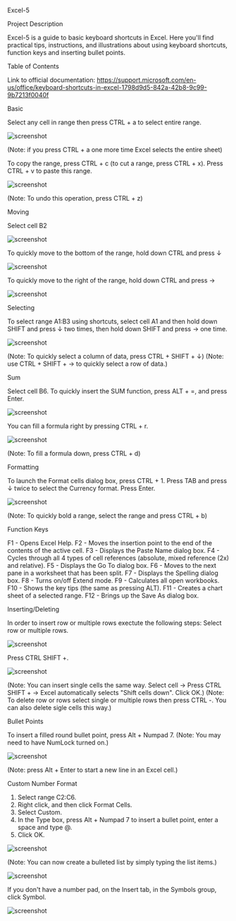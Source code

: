 Excel-5

Project Description

Excel-5 is a guide to basic keyboard shortcuts in Excel. Here you'll find practical tips, instructions, and illustrations about using keyboard shortcuts, function keys and inserting bullet points.

Table of Contents 

Link to official documentation: https://support.microsoft.com/en-us/office/keyboard-shortcuts-in-excel-1798d9d5-842a-42b8-9c99-9b7213f0040f

Basic

Select any cell in range then press CTRL + a to select entire range.

![screenshot](Screenshots/CtrlA.png)

(Note: if you press CTRL + a one more time Excel selects the entire sheet)

To copy the range, press CTRL + c (to cut a range, press CTRL + x).
Press CTRL + v to paste this range.

![screenshot](Screenshots/CtrlX.png)

(Note: To undo this operation, press CTRL + z)

Moving

Select cell B2

![screenshot](Screenshots/Move.png)

To quickly move to the bottom of the range, hold down CTRL and press ↓

![screenshot](Screenshots/Move1.png)

To quickly move to the right of the range, hold down CTRL and press →

![screenshot](Screenshots/Move2.png)

Selecting

To select range A1:B3 using shortcuts, select cell A1 and then hold down SHIFT and press ↓ two times, then hold down SHIFT and press → one time.

![screenshot](Screenshots/Select.png)

(Note: To quickly select a column of data, press CTRL + SHIFT + ↓)
(Note: use CTRL + SHIFT + → to quickly select a row of data.)

Sum

Select cell B6. To quickly insert the SUM function, press ALT + =, and press Enter.

![screenshot](Screenshots/Formula.png)

You can fill a formula right by pressing CTRL + r.

![screenshot](Screenshots/CtrlR.png)

(Note: To fill a formula down, press CTRL + d)

Formatting

To launch the Format cells dialog box, press CTRL + 1.
Press TAB and press ↓ twice to select the Currency format.
Press Enter.

![screenshot](Screenshots/Format.png)

(Note: To quickly bold a range, select the range and press CTRL + b)

Function Keys

F1 - Opens Excel Help.
F2 - Moves the insertion point to the end of the contents of the active cell.
F3 - Displays the Paste Name dialog box.
F4 - Cycles through all 4 types of cell references (absolute, mixed reference (2x) and relative).
F5 - Displays the Go To dialog box.
F6 - Moves to the next pane in a worksheet that has been split.
F7 - Displays the Spelling dialog box.
F8 - Turns on/off Extend mode.
F9 - Calculates all open workbooks.
F10 - Shows the key tips (the same as pressing ALT).
F11 - Creates a chart sheet of a selected range.
F12 - Brings up the Save As dialog box.

Inserting/Deleting

In order to insert row or multiple rows exectute the following steps:
Select row or multiple rows.

![screenshot](Screenshots/Insert.png)

Press CTRL SHIFT +.

![screenshot](Screenshots/Insert1.png)

(Note: You can insert single cells the same way. Select cell -> Press CTRL SHIFT + -> Excel automatically selects "Shift cells down". Click OK.)
(Note: To delete row or rows select single or multiple rows then press CTRL -. You can also delete sigle cells this way.)

Bullet Points

To insert a filled round bullet point, press Alt + Numpad 7.
(Note: You may need to have NumLock turned on.)

![screenshot](Screenshots/AltEnter.png)

(Note: press Alt + Enter to start a new line in an Excel cell.)

Custom Number Format

1. Select range C2:C6.
2. Right click, and then click Format Cells.
3. Select Custom.
4. In the Type box, press Alt + Numpad 7 to insert a bullet point, enter a space and type @.
5. Click OK.

![screenshot](Screenshots/Format1.png)

(Note: You can now create a bulleted list by simply typing the list items.)

![screenshot](Screenshots/Result.png)

If you don't have a number pad, on the Insert tab, in the Symbols group, click Symbol.

![screenshot](Screenshots/Symbols.png)

